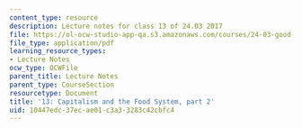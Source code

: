 ```yaml
---
content_type: resource
description: Lecture notes for class 13 of 24.03 2017
file: https://ol-ocw-studio-app-qa.s3.amazonaws.com/courses/24-03-good-food-ethics-and-politics-of-food-spring-2017/10447edc37ecae01c3a33283c42cbfc4_MIT24_03S17_lec13.pdf
file_type: application/pdf
learning_resource_types:
- Lecture Notes
ocw_type: OCWFile
parent_title: Lecture Notes
parent_type: CourseSection
resourcetype: Document
title: '13: Capitalism and the Food System, part 2'
uid: 10447edc-37ec-ae01-c3a3-3283c42cbfc4
---
```

